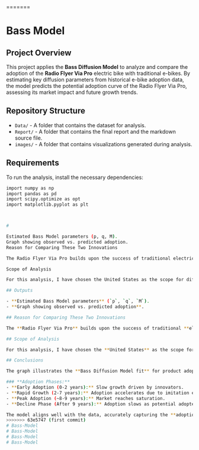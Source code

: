 
=======
# Bass Model

## Project Overview

This project applies the **Bass Diffusion Model** to analyze and compare the adoption of the **Radio Flyer Via Pro** electric bike with traditional e-bikes. By estimating key diffusion parameters from historical e-bike adoption data, the model predicts the potential adoption curve of the Radio Flyer Via Pro, assessing its market impact and future growth trends.

## Repository Structure

- `Data/` - A folder that contains the dataset for analysis.
- `Report/` - A folder that contains the final report and the markdown source file.
- `images/` - A folder that contains visualizations generated during analysis.

## Requirements

To run the analysis, install the necessary dependencies:

```sh
import numpy as np
import pandas as pd
import scipy.optimize as opt
import matplotlib.pyplot as plt



#

Estimated Bass Model parameters (p, q, M).
Graph showing observed vs. predicted adoption.
Reason for Comparing These Two Innovations

The Radio Flyer Via Pro builds upon the success of traditional electric bikes by introducing a premium family-friendly design with enhanced features like a powerful motor, long-range battery, and cargo capacity. While early e-bikes focused on individual riders and urban commuting, the Via Pro targets families, offering a sustainable alternative to cars for short-distance travel. As the e-bike market matures, this new segment has potential for growth as urban mobility trends favor eco-friendly and practical transport solutions.

Scope of Analysis

For this analysis, I have chosen the United States as the scope for diffusion modeling. The U.S. is one of the fastest-growing e-bike markets, driven by increasing consumer interest in sustainable transportation and supportive government policies. Additionally, Radio Flyer is a well-known American brand, making the U.S. an ideal market to analyze adoption trends. By focusing on the U.S., the study leverages reliable market data, consumer trends, and historical e-bike adoption patterns to make accurate diffusion predictions for the Via Pro.

## Outputs

- **Estimated Bass Model parameters** (`p`, `q`, `M`).
- **Graph showing observed vs. predicted adoption**.

## Reason for Comparing These Two Innovations

The **Radio Flyer Via Pro** builds upon the success of traditional **electric bikes** by introducing a **premium family-friendly design** with enhanced features like a **powerful motor, long-range battery, and cargo capacity**. While early e-bikes focused on **individual riders and urban commuting**, the **Via Pro targets families**, offering a **sustainable alternative to cars** for short-distance travel. As the e-bike market matures, this new segment has **potential for growth** as urban mobility trends favor **eco-friendly and practical transport solutions**.

## Scope of Analysis

For this analysis, I have chosen the **United States** as the scope for diffusion modeling. The U.S. is one of the **fastest-growing e-bike markets**, driven by **increasing consumer interest in sustainable transportation** and **supportive government policies**. Additionally, **Radio Flyer is a well-known American brand**, making the U.S. an ideal market to analyze adoption trends. By focusing on the **U.S.**, the study leverages **reliable market data, consumer trends, and historical e-bike adoption patterns** to make **accurate diffusion predictions** for the Via Pro.

## Conclusions

The graph illustrates the **Bass Diffusion Model fit** for product adoption. The **blue dots** represent observed adoption data, while the **red line** shows the model’s prediction.

### **Adoption Phases:**
- **Early Adoption (0-2 years):** Slow growth driven by innovators.
- **Rapid Growth (2-7 years):** Adoption accelerates due to imitation effects.
- **Peak Adoption (~8-9 years):** Market reaches saturation.
- **Decline Phase (After 9 years):** Adoption slows as potential adopters decrease.

The model aligns well with the data, accurately capturing the **adoption trend**. It can be used for **future adoption forecasting and strategic planning**.
>>>>>>> 63e5747 (first commit)
# Bass-Model
# Bass-Model
# Bass-Model
# Bass-Model
